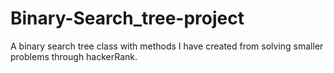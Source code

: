 # Binary-Search_tree-project
A binary search tree class with methods I have created from solving smaller problems through hackerRank.
